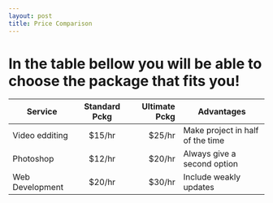 ```yaml
---
layout: post
title: Price Comparison
---
```

<h1> In the table bellow you will be able to choose the package that fits you!</h1>

| Service        | Standard Pckg | Ultimate Pckg  | Advantages                       |
| -------------  |:-------------:| --------------:|----------------------------------|
| Video edditing | $15/hr        |   $25/hr       |Make project in half of the time  |
| Photoshop      | $12/hr        |   $20/hr       |Always give a second option       |
| Web Development| $20/hr        |   $30/hr       |Include weakly updates            |
 
